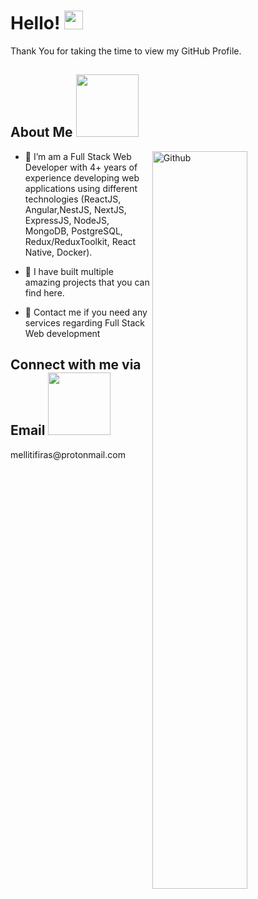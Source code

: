 <h1> Hello! <img src = "https://raw.githubusercontent.com/MartinHeinz/MartinHeinz/master/wave.gif" width = 30px> </h1>
<p align='center'>
</p>


<div size='20px'>Thank You for taking the time to view my GitHub Profile.
</div>

<h2> About Me <img src = "https://media0.giphy.com/media/KDDpcKigbfFpnejZs6/giphy.gif?cid=ecf05e47oy6f4zjs8g1qoiystc56cu7r9tb8a1fe76e05oty&rid=giphy.gif" width = 100px></h2>

<img width="55%" align="right" alt="Github" src="https://raw.githubusercontent.com/onimur/.github/master/.resources/git-header.svg" />


- 🔭 I’m am a Full Stack Web Developer with 4+ years of experience developing web applications using different technologies (ReactJS, Angular,NestJS, NextJS, ExpressJS, NodeJS, MongoDB, PostgreSQL, Redux/ReduxToolkit, React Native, Docker).

- 👯 I have built multiple amazing projects that you can find here.

- 💬 Contact me if you need any services regarding Full Stack Web development
  
<h2> Connect with me via Email <img src='https://raw.githubusercontent.com/ShahriarShafin/ShahriarShafin/main/Assets/handshake.gif' width="100px"> </h2>
mellitifiras@protonmail.com

